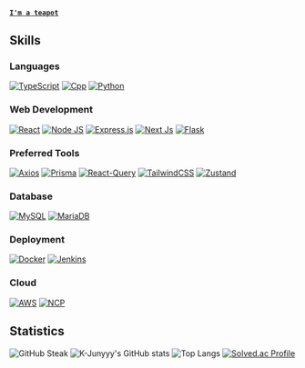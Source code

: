 #### [```I'm a teapot```](https://developer.mozilla.org/en-US/docs/Web/HTTP/Status/418)

## Skills
### Languages
[![TypeScript](https://img.shields.io/badge/TypeScript-3178C6?style=flat-square&logo=TypeScript&logoColor=white)](https://www.typescriptlang.org/)
[![Cpp](https://img.shields.io/badge/C++-00589D?style=flat-square&logo=c%2B%2B&logoColor=white)](https://cplusplus.com/)
[![Python](https://img.shields.io/badge/Python-4B8BBE?style=flat-square&logo=Python&logoColor=white)](https://www.python.org/)

### Web Development
[![React](https://img.shields.io/badge/React-00CCFF?style=flat-square&logo=React&logoColor=white)](https://react.dev/)
[![Node JS](https://img.shields.io/badge/Node.js-339933?style=flat-square&logo=Node.js&logoColor=white)](https://nodejs.org/en)
[![Express.js](https://img.shields.io/badge/express.js-339933?style=flat-square&logo=Express&logoColor=white)](https://expressjs.com/)
[![Next Js](https://img.shields.io/badge/Next.js-363636?style=flat-square&logo=Next.js&logoColor=white)](https://nextjs.org/)
[![Flask](https://img.shields.io/badge/Flask-333333?style=flat-square&logo=Flask&logoColor=white)](https://flask.palletsprojects.com/)

### Preferred Tools
[![Axios](https://img.shields.io/badge/Axios-5A29E4?style=flat-square&logo=axios&logoColor=white)](https://axios-http.com/)
[![Prisma](https://img.shields.io/badge/Prisma-2D3748?style=flat-square&logo=prisma&logoColor=white)](https://www.prisma.io/?via=start&gad_source=1)
[![React-Query](https://img.shields.io/badge/React_Query-FF4154?style=flat-square&logo=react-query&logoColor=white)](https://tanstack.com/query/v3)
[![TailwindCSS](https://img.shields.io/badge/TailwindCSS-06B6D4?style=flat-square&logo=tailwindcss&logoColor=white)](https://tailwindcss.com/)
[![Zustand](https://img.shields.io/badge/Zustand-335061?style=flat-square&logo=zustand&logoColor=white)](https://zustand-demo.pmnd.rs/)

### Database
[![MySQL](https://img.shields.io/badge/MySQL-4479A1?style=flat-square&logo=MySQL&logoColor=white)](https://www.mysql.com/)
[![MariaDB](https://img.shields.io/badge/MariaDB-003545?style=flat-square&logo=MariaDB&logoColor=white)](https://mariadb.org/)

### Deployment
[![Docker](https://img.shields.io/badge/Docker-2496ED?style=flat-square&logo=Docker&logoColor=white)](https://docs.docker.com/)
[![Jenkins](https://img.shields.io/badge/Jenkins-335061?style=flat-square&logo=Jenkins&logoColor=white)](https://www.jenkins.io/)

### Cloud
[![AWS](https://img.shields.io/badge/Amazon_AWS-232F3E?style=flat-square&logo=amazonaws&logoColor=white)](https://aws.amazon.com/)
[![NCP](https://img.shields.io/badge/Naver_Cloud_Platform-2DB400?style=flat-square&logo=ncp&logoColor=white)](https://www.ncloud.com/)

## Statistics
![GitHub Steak](https://github-readme-streak-stats.herokuapp.com?user=park-minhyeong&theme=react&hide_border=true)
![K-Junyyy's GitHub stats](https://github-readme-stats.vercel.app/api?username=park-minhyeong&show_icons=true&theme=react)
![Top Langs](https://github-readme-stats.vercel.app/api/top-langs/?username=park-minhyeong&layout=compact&theme=react)
[![Solved.ac Profile](http://mazassumnida.wtf/api/generate_badge?boj=duncan1409)](https://solved.ac/duncan1409)
